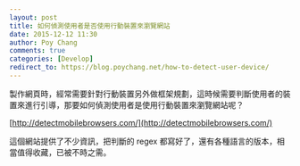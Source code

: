 ```yaml
---
layout: post
title: 如何偵測使用者是否使用行動裝置來瀏覽網站
date: 2015-12-12 11:30
author: Poy Chang
comments: true
categories: [Develop]
redirect_to: https://blog.poychang.net/how-to-detect-user-device/
---
```


製作網頁時，經常需要針對行動裝置另外做框架規劃，這時候需要判斷使用者的裝置來進行引導，那要如何偵測使用者是使用行動裝置來瀏覽網站呢？

[http://detectmobilebrowsers.com/](http://detectmobilebrowsers.com/)

這個網站提供了不少資訊，把判斷的 regex 都寫好了，還有各種語言的版本，相當值得收藏，已被不時之需。
